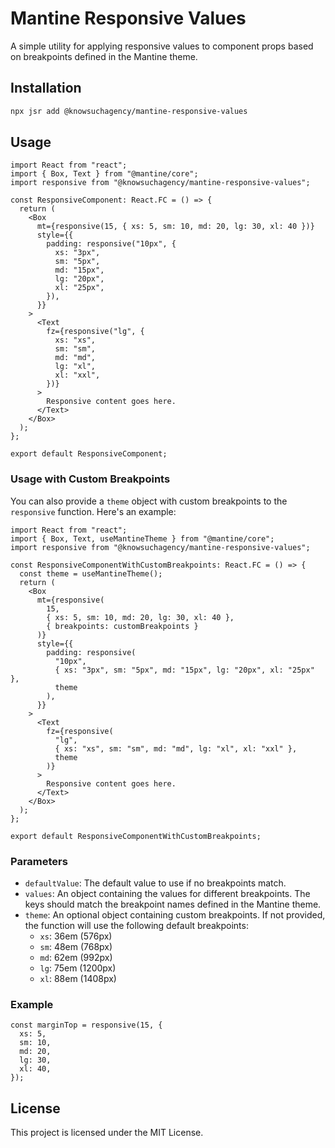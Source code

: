 # Mantine Responsive Values

A simple utility for applying responsive values to component props based on breakpoints defined in the Mantine theme.

## Installation

```bash
npx jsr add @knowsuchagency/mantine-responsive-values
```

## Usage

```tsx
import React from "react";
import { Box, Text } from "@mantine/core";
import responsive from "@knowsuchagency/mantine-responsive-values";

const ResponsiveComponent: React.FC = () => {
  return (
    <Box
      mt={responsive(15, { xs: 5, sm: 10, md: 20, lg: 30, xl: 40 })}
      style={{
        padding: responsive("10px", {
          xs: "3px",
          sm: "5px",
          md: "15px",
          lg: "20px",
          xl: "25px",
        }),
      }}
    >
      <Text
        fz={responsive("lg", {
          xs: "xs",
          sm: "sm",
          md: "md",
          lg: "xl",
          xl: "xxl",
        })}
      >
        Responsive content goes here.
      </Text>
    </Box>
  );
};

export default ResponsiveComponent;
```

### Usage with Custom Breakpoints

You can also provide a `theme` object with custom breakpoints to the `responsive` function. Here's an example:

```tsx
import React from "react";
import { Box, Text, useMantineTheme } from "@mantine/core";
import responsive from "@knowsuchagency/mantine-responsive-values";

const ResponsiveComponentWithCustomBreakpoints: React.FC = () => {
  const theme = useMantineTheme();
  return (
    <Box
      mt={responsive(
        15,
        { xs: 5, sm: 10, md: 20, lg: 30, xl: 40 },
        { breakpoints: customBreakpoints }
      )}
      style={{
        padding: responsive(
          "10px",
          { xs: "3px", sm: "5px", md: "15px", lg: "20px", xl: "25px" },
          theme
        ),
      }}
    >
      <Text
        fz={responsive(
          "lg",
          { xs: "xs", sm: "sm", md: "md", lg: "xl", xl: "xxl" },
          theme
        )}
      >
        Responsive content goes here.
      </Text>
    </Box>
  );
};

export default ResponsiveComponentWithCustomBreakpoints;
```

### Parameters

- `defaultValue`: The default value to use if no breakpoints match.
- `values`: An object containing the values for different breakpoints. The keys should match the breakpoint names defined in the Mantine theme.
- `theme`: An optional object containing custom breakpoints. If not provided, the function will use the following default breakpoints:
  - `xs`: 36em (576px)
  - `sm`: 48em (768px)
  - `md`: 62em (992px)
  - `lg`: 75em (1200px)
  - `xl`: 88em (1408px)

### Example

```tsx
const marginTop = responsive(15, {
  xs: 5,
  sm: 10,
  md: 20,
  lg: 30,
  xl: 40,
});
```

## License

This project is licensed under the MIT License.
